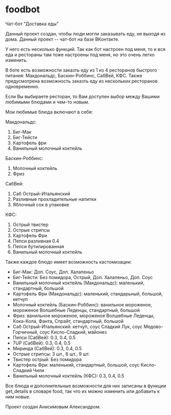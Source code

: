 # foodbot

Чат-бот "Доставка еды"

Данный проект создан, чтобы люди могли заказывать еду, не выходя из дома.
Данный проект -- чат-бот на базе ВКонтакте.

У него есть несколько функций. Так как бот настроен под меня, то и вся еда и рестораны там тоже настроены под меня, но это очень легко изменить.

В боте есть возможности заказть еду из 1 из 4 ресторанов быстрого питания:  Макдональдс, Баскин-Роббинс, СабВей, КФС.
Также предусмотрена возможность заказть еду из нескольких ресторанов одновременно.

Если Вы выбираете ресторан, то Вам доступен выбор между Вашими любимыми блюдами и чем-то новым.

Мои любимые блюда включают в себя:

Макдональдс:
1) Биг-Мак
2) Биг-Тейсти
3) Картофель фри
4) Ванильный молочный коктейль

Баскин-Роббинс:
1) Молочный коктейль
2) Фриз

СабВей:
1) Саб Острый-Итальянский
2) Разливные прохладительные напитки
3) Яблочный сок в упаковке

КФС:
1) Острый твистер
2) Острые стрипсы
3) Картофель Фри
4) Пепси разливная 0.4
5) Пепси бутилированная
6) Ванильный молочный коктейль


Также каждое блюдо имеет возможность кастомизации:
- Биг-Мак: Доп. Соус, Доп. Халапеньо
- Биг-Тейсти: Без помидора, Острый, Доп. Халапеньо, Доп. Соус
- Ванильный молочный коктейль (Макдональдс): маленький, стандартный, большой
- Картофель Фри (Макдональдс): маленький, стандарьный, большой, кетчуп
- Молочный коктейль (Баскин-Роббинс): ванильное мороженое, мороженое Волшебные Леденцы, стандартный, большой
- Фриз: ванильное мороженое, мороженое Волшебные Леденцы, Кока-Кола, Фанта, Спрайт, стандартный, большой
- Саб Острый-Итальянский: кетчуп, соус Сладкий Лук, соус Медово-Горчичный, соус Кисло-Сладкий, майонез
- Пепси (СабВей): 0.3, 0.4, 0.5
- 7UP (СабВей): 0.3, 0.4, 0.5
- Миринда (СабВей): 0.3, 0.4, 0.5
- Острые стрипсы: 3 шт., 6 шт., 9 шт.
- Твистер острый: Без помидора
- Картофель Фри: маленький, стандартный, большой, соус Кисло-Сладкий Чили
- Ванильный молочный коктейль (КФС): 0.3, 0.4, 0.5

Все блюда и дополнительные возможности для них записаны в функции get_details в словаре food, так что их можно изменить или добавить к ним новые.


Проект создан Анисимовым Александром.
